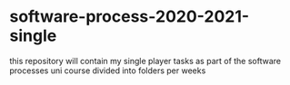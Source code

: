 # software-process-2020-2021-single
this repository will contain my single player tasks as part of the software processes uni course divided into folders per weeks
